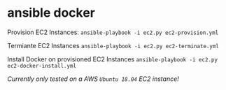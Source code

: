 # ansible docker

Provision EC2 Instances:
`ansible-playbook -i ec2.py ec2-provision.yml`

Termiante EC2 Instances
`ansible-playbook -i ec2.py ec2-terminate.yml`

Install Docker on provisioned EC2 Instances
`ansible-playbook -i ec2.py ec2-docker-install.yml`

_Currently only tested on a AWS `Ubuntu 18.04` EC2 instance!_
